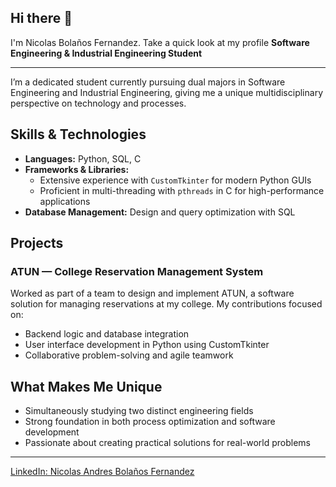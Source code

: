 ## Hi there 👋
I'm Nicolas Bolaños Fernandez. Take a quick look at my profile
**Software Engineering & Industrial Engineering Student**

---
I’m a dedicated student currently pursuing dual majors in Software Engineering and Industrial Engineering, giving me a unique multidisciplinary perspective on technology and processes.

## Skills & Technologies

- **Languages:** Python, SQL, C
- **Frameworks & Libraries:**
  - Extensive experience with `CustomTkinter` for modern Python GUIs
  - Proficient in multi-threading with `pthreads` in C for high-performance applications
- **Database Management:** Design and query optimization with SQL

## Projects

### ATUN — College Reservation Management System

Worked as part of a team to design and implement ATUN, a software solution for managing reservations at my college. My contributions focused on:

- Backend logic and database integration
- User interface development in Python using CustomTkinter
- Collaborative problem-solving and agile teamwork

## What Makes Me Unique

- Simultaneously studying two distinct engineering fields
- Strong foundation in both process optimization and software development
- Passionate about creating practical solutions for real-world problems

---

[LinkedIn: Nicolas Andres Bolaños Fernandez](https://www.linkedin.com/in/nicolas-andres-bola%C3%B1os-fernandez/)
<!--
**n-bolanos/n-bolanos** is a ✨ _special_ ✨ repository because its `README.md` (this file) appears on your GitHub profile.

Here are some ideas to get you started:

- 🔭 I’m currently working on ...
- 🌱 I’m currently learning ...
- 👯 I’m looking to collaborate on ...
- 🤔 I’m looking for help with ...
- 💬 Ask me about ...
- 📫 How to reach me: ...
- 😄 Pronouns: ...
- ⚡ Fun fact: ...
-->
